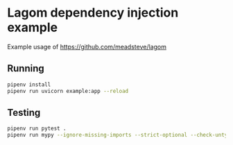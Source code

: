 # Lagom dependency injection example

Example usage of https://github.com/meadsteve/lagom

## Running
```bash
pipenv install
pipenv run uvicorn example:app --reload
```

## Testing
```bash
pipenv run pytest .
pipenv run mypy --ignore-missing-imports --strict-optional --check-untyped-defs .
```